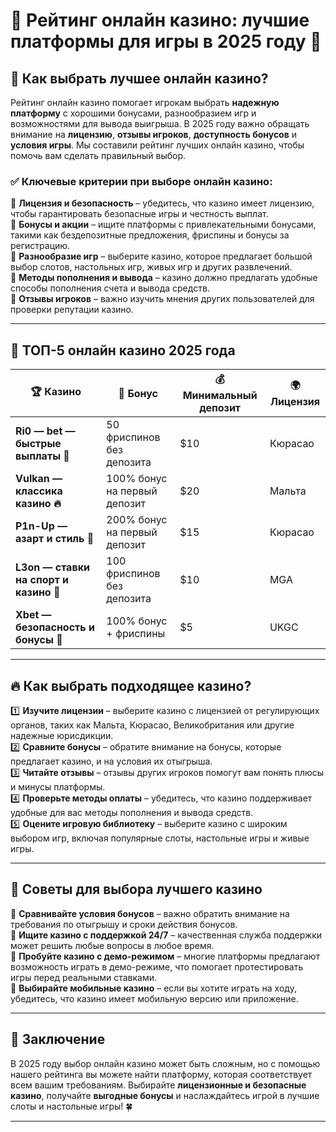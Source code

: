 # 🎰 Рейтинг онлайн казино: лучшие платформы для игры в 2025 году 💸  

## 🔎 Как выбрать лучшее онлайн казино?  

Рейтинг онлайн казино помогает игрокам выбрать **надежную платформу** с хорошими бонусами, разнообразием игр и возможностями для вывода выигрыша. В 2025 году важно обращать внимание на **лицензию**, **отзывы игроков**, **доступность бонусов** и **условия игры**. Мы составили рейтинг лучших онлайн казино, чтобы помочь вам сделать правильный выбор.  

### ✅ Ключевые критерии при выборе онлайн казино:  

🔹 **Лицензия и безопасность** – убедитесь, что казино имеет лицензию, чтобы гарантировать безопасные игры и честность выплат.  
🔹 **Бонусы и акции** – ищите платформы с привлекательными бонусами, такими как бездепозитные предложения, фриспины и бонусы за регистрацию.  
🔹 **Разнообразие игр** – выберите казино, которое предлагает большой выбор слотов, настольных игр, живых игр и других развлечений.  
🔹 **Методы пополнения и вывода** – казино должно предлагать удобные способы пополнения счета и вывода средств.  
🔹 **Отзывы игроков** – важно изучить мнения других пользователей для проверки репутации казино.  

---

## 🎰 ТОП-5 онлайн казино 2025 года  

| 🏆 Казино | 🎁 Бонус | 💰 Минимальный депозит | 🌍 Лицензия |  
|----------|----------|------------------------|------------|  
| **Ri0 — bet — быстрые выплаты 💸** | 50 фриспинов без депозита | $10 | Кюрасао |  
| **Vulkan — классика казино 🔥** | 100% бонус на первый депозит | $20 | Мальта |  
| **P1n-Up — азарт и стиль 🎰** | 200% бонус на первый депозит | $15 | Кюрасао |  
| **L3on — ставки на спорт и казино 🎲** | 100 фриспинов без депозита | $10 | MGA |  
| **Xbet — безопасность и бонусы 💎** | 100% бонус + фриспины | $5 | UKGC |  

---

## 🔥 Как выбрать подходящее казино?  

1️⃣ **Изучите лицензии** – выберите казино с лицензией от регулирующих органов, таких как Мальта, Кюрасао, Великобритания или другие надежные юрисдикции.  
2️⃣ **Сравните бонусы** – обратите внимание на бонусы, которые предлагает казино, и на условия их отыгрыша.  
3️⃣ **Читайте отзывы** – отзывы других игроков помогут вам понять плюсы и минусы платформы.  
4️⃣ **Проверьте методы оплаты** – убедитесь, что казино поддерживает удобные для вас методы пополнения и вывода средств.  
5️⃣ **Оцените игровую библиотеку** – выберите казино с широким выбором игр, включая популярные слоты, настольные игры и живые игры.  

---

## 🎉 Советы для выбора лучшего казино  

🔹 **Сравнивайте условия бонусов** – важно обратить внимание на требования по отыгрышу и сроки действия бонусов.  
🔹 **Ищите казино с поддержкой 24/7** – качественная служба поддержки может решить любые вопросы в любое время.  
🔹 **Пробуйте казино с демо-режимом** – многие платформы предлагают возможность играть в демо-режиме, что помогает протестировать игры перед реальными ставками.  
🔹 **Выбирайте мобильные казино** – если вы хотите играть на ходу, убедитесь, что казино имеет мобильную версию или приложение.  

---

## 🏁 Заключение  

В 2025 году выбор онлайн казино может быть сложным, но с помощью нашего рейтинга вы можете найти платформу, которая соответствует всем вашим требованиям. Выбирайте **лицензионные и безопасные казино**, получайте **выгодные бонусы** и наслаждайтесь игрой в лучшие слоты и настольные игры! 🍀  

---

